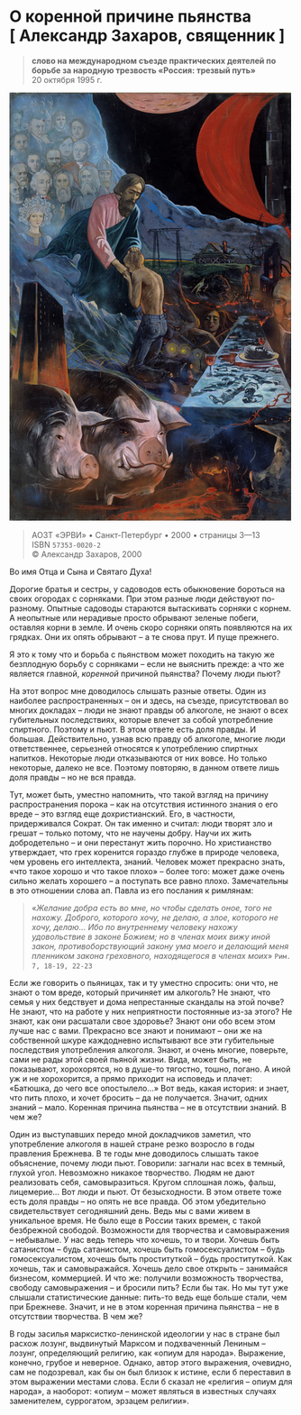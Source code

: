 # О коренной причине пьянства [ Александр Захаров, священник ]

> **слово на международном съезде практических деятелей по борьбе за народную трезвость «Россия: трезвый путь»**<br>20 октября 1995 г.

![glazunov_is - prodigal_son](assets/glazunov_is%20-%20prodigal_son.jpg)

> АОЗТ «ЭРВИ» • Санкт-Петербург • 2000 • страницы 3—13 <br> ISBN `57353-0020-2` <br> © Александр Захаров, 2000

<!-- страница 3. --> Во имя Отца и Сына и Святаго Духа!

Дорогие братья и сестры,
у садоводов есть обыкновение бороться на своих огородах с сорняками. При этом разные люди действуют по-разному. Опытные садоводы стараются вытаскивать сорняки с корнем. А неопытные или нерадивые просто обрывают зеленые побеги, оставляя корни в земле. И очень скоро сорняки опять появляются на их грядках. Они их опять обрывают – а те снова прут. И пуще прежнего.

Я это к тому что и борьба с пьянством может походить на такую же безплодную борьбу с сорняками – если не выяснить прежде: а что же является главной, *коренной* причиной пьянства? Почему люди пьют?

На этот вопрос мне доводилось слышать разные ответы. Один из наиболее распространенных – он и здесь, на съезде, присутствовал во многих докладах – люди не знают правды об алкоголе, не знают о всех губительных последствиях, которые влечет за собой употребление спиртного. Поэтому и пьют. В этом ответе есть доля правды. И большая. Действительно, узнав всю правду об алкоголе, многие люди ответственнее, серьезней относятся к употреблению спиртных напитков. Некоторые люди отказываются от них вовсе. Но только некоторые, далеко не все. <!-- страница 4. --> Поэтому повторяю, в данном ответе лишь доля правды – но не вся правда.

Тут, может быть, уместно напомнить, что такой взгляд на причину распространения порока – как на отсутствия истинного знания о его вреде – это взгляд еще дохристианский. Его, в частности, придерживался Сократ. Он так именно и считал: люди творят зло и грешат – только потому, что не научены добру. Научи их жить добродетельно – и они перестанут жить порочно. Но христианство утверждает, что грех коренится гораздо глубже в природе человека, чем уровень его интеллекта, знаний. Человек может прекрасно знать, «что такое хорошо и что такое плохо» – более того: может даже очень сильно желать хорошего – а поступать все равно плохо. Замечательны в это отношении слова ап. Павла из его послания к римлянам:

> «*Желание добра есть во мне, но чтобы сделать оное, того не нахожу. Доброго, которого хочу, не делаю, а злое, которого не хочу, делаю… Ибо по внутреннему человеку нахожу удовольствие в законе Божием; но в членах моих вижу иной закон, противоборствующий закону ума моего и делающий меня пленником закона греховного, находящегося в членах моих*» `Рим. 7, 18-19, 22-23`

Если же говорить о пьяницах, так и ту уместно спросить: они что, не знают о том вреде, который причиняет им алкоголь? Не знают, что семья у них бедствует и дома непрестанные скандалы на этой почве? Не знают, что на работе у них неприятности постоянные из-за этого? Не знают, как они расшатали свое здоровье? Знают они обо всем этом лучше нас с вами. Прекрасно все знают и понимают – они же на собственной шкуре каждодневно испытывают все эти губительные последствия употребления алкоголя. Знают, и очень многие, поверьте, сами не рады этой своей <!-- страница 5. --> пьяной жизни. Вида, может быть, не показывают, хорохорятся, но в душе-то тягостно, тошно, погано. А иной уж и не хорохорится, а прямо приходит на исповедь и плачет: «Батюшка, до чего все опостылело…» Вот ведь, какая история: и знает, что пить плохо, и хочет бросить – да не получается. Значит, одних знаний – мало. Коренная причина пьянства – не в отсутствии знаний. В чем же?

Один из выступавших передо мной докладчиков заметил, что употребление алкоголя в нашей стране резко возросло в годы правления Брежнева. В те годы мне доводилось слышать такое объяснение, почему люди пьют. Говорили: загнали нас всех в темный, глухой угол. Невозможно никакое творчество. Людям не дают реализовать себя, самовыразиться. Кругом сплошная ложь, фальш, лицемерие… Вот люди и пьют. От безысходности. В этом ответе тоже есть доля правды – но опять не все правда. Об этом убедительно свидетельствует сегодняшний день. Ведь мы с вами живем в уникальное время. Не было еще в России таких времен, с такой безбрежной свободой. Возможности для творчества и самовыражения – небывалые. У нас ведь теперь что хочешь, то и твори. Хочешь быть сатанистом – будь сатанистом, хочешь быть гомосексуалистом – будь гомосексуалистом, хочешь быть проституткой – будь проституткой. Как хочешь, так и самовыражайся. Хочешь дело свое открыть – занимайся бизнесом, коммерцией. И что же: получили возможность творчества, свободу самовыражения – и бросили пить? Если бы так. Но мы тут уже слышали статистические данные: пить-то ведь еще больше стали, чем при Брежневе. Значит, и не в этом коренная причина пьянства – не в отсутствии творчества. В чем же? 

В годы засилья марксистко-ленинской идеологии у нас в стране был расхож лозунг, выдвинутый Марксом и под<!-- страница 6. -->хваченный Лениным – лозунг, определяющий религию, как «опиум для народа». Выражение, конечно, грубое и неверное. Однако, автор этого выражения, очевидно, сам не подозревал, как бы он был близок к истине, если б переставил в этом выражении местами слова. Если б сказал не «религия – опиум для народа», а наоборот: «опиум – может являться в известных случаях заменителем, суррогатом, эрзацем религии».